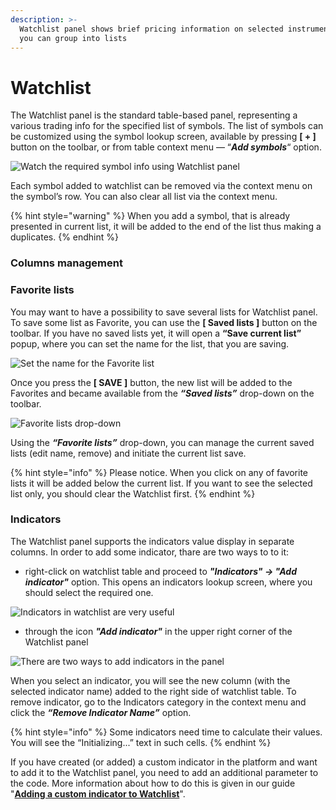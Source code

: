 ```yaml
---
description: >-
  Watchlist panel shows brief pricing information on selected instruments, which
  you can group into lists
---
```


# Watchlist

The Watchlist panel is the standard table-based panel, representing a various trading info for the specified list of symbols. The list of symbols can be customized using the symbol lookup screen, available by pressing **\[ + ]** button on the toolbar, or from table context menu — “_**Add symbols**_“ option.

![Watch the required symbol info using Watchlist panel](../.gitbook/assets/watchlist-general-view.gif)

Each symbol added to watchlist can be removed via the context menu on the symbol’s row. You can also clear all list via the context menu.

{% hint style="warning" %}
When you add a symbol, that is already presented in current list, it will be added to the end of the list thus making a duplicates.
{% endhint %}

### Columns management



### Favorite lists

You may want to have a possibility to save several lists for Watchlist panel. To save some list as Favorite, you can use the **\[ Saved lists ]** button on the toolbar. If you have no saved lists yet, it will open a **“Save current list”** popup, where you can set the name for the list, that you are saving.

![Set the name for the Favorite list](../.gitbook/assets/lists-in-watchlist.gif)

Once you press the **\[ SAVE ]** button, the new list will be added to the Favorites and became available from the _**“Saved lists”**_ drop-down on the toolbar.

![Favorite lists drop-down](../.gitbook/assets/lists-in-the-watchlist.png)

Using the _**“Favorite lists”**_ drop-down, you can manage the current saved lists (edit name, remove) and initiate the current list save.

{% hint style="info" %}
Please notice. When you click on any of favorite lists it will be added below the current list. If you want to see the selected list only, you should clear the Watchlist first.
{% endhint %}

### Indicators

The Watchlist panel supports the indicators value display in separate columns. In order to add some indicator, thare are two ways to to it:

* right-click on watchlist table and proceed to _**"Indicators" -> "Add indicator"**_ option. This opens an indicators lookup screen, where you should select the required one.

![Indicators in watchlist are very useful](../.gitbook/assets/indicators-watchlist-first-way.png)

* through the icon _**"Add indicator"**_ in the upper right corner of the Watchlist panel

![There are two ways to add indicators in the panel](../.gitbook/assets/indicators-watchlist-second-way.png)

When you select an indicator, you will see the new column (with the selected indicator name) added to the right side of watchlist table. To remove indicator, go to the Indicators category in the context menu and click the _**“Remove Indicator Name”**_ option.

{% hint style="info" %}
Some indicators need time to calculate their values. You will see the “Initializing...” text in such cells.
{% endhint %}

If you have created (or added) a custom indicator in the platform and want to add it to the Watchlist panel, you need to add an additional parameter to the code. More information about how to do this is given in our guide "[**Adding a custom indicator to Watchlist**](../FlowTrade-algo/custom-indicator-to-watchlist.md)".
